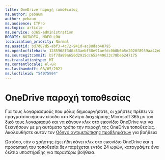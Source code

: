 ```yaml
---
title: OneDrive παροχή τοποθεσίας
ms.author: pebaum
author: pebaum
ms.audience: ITPro
ms.topic: article
ms.service: o365-administration
ROBOTS: NOINDEX, NOFOLLOW
localization_priority: Normal
ms.assetid: bd7d87d5-abf3-4c72-941d-ac88dab48795
ms.openlocfilehash: 1285968f3d0a53aebf88e91aefdc0b0b6b5e2020f8959aa42e85151a800c68ed
ms.sourcegitcommit: b5f7da89a650d2915dc652449623c78be6247175
ms.translationtype: MT
ms.contentlocale: el-GR
ms.lasthandoff: 08/05/2021
ms.locfileid: "54075904"
---
```

# <a name="onedrive-site-provisioning"></a>OneDrive παροχή τοποθεσίας

Για τους λογαριασμούς που μόλις δημιουργήσατε, οι χρήστες πρέπει να πραγματοποιήσουν είσοδο στο Κέντρο διαχείρισης Microsoft 365 με τον δικό τους λογαριασμό και να κάνουν κλικ στο εικονίδιο OneDrive για να ξεκινήσουν με μη αυτόματο τρόπο την παροχή της OneDrive τοποθεσίας.
Ακολουθήστε αυτόν τον [Οδηγό αντιμετώπισης προβλημάτων](https://docs.microsoft.com/sharepoint/support/sites/troubleshooting-guide-for-sites-stopped-at-provisioning) για βοήθεια

Ωστόσο, εάν ο χρήστης έχει ήδη κάνει κλικ στο εικονίδιο OneDrive και η προσωπική του τοποθεσία δεν παρέχεται εντός 24 ωρών, καταγράψτε ένα δελτίο υποστήριξης για περαιτέρω βοήθεια.

